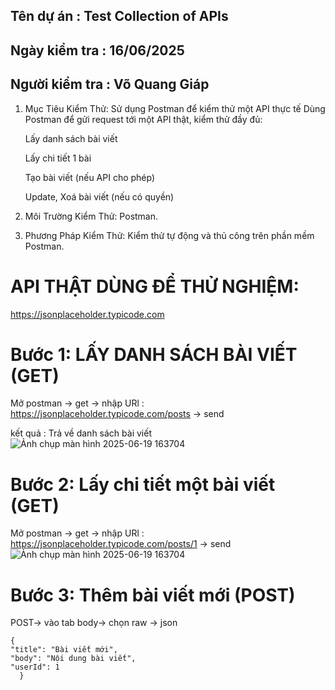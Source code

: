 ## Tên dự án : Test Collection of APIs
## Ngày kiểm tra : 16/06/2025
## Người kiểm tra : Võ Quang Giáp
1. Mục Tiêu Kiểm Thử: Sử dụng Postman để kiểm thử một API thực tế
  Dùng Postman để gửi request tới một API thật, kiểm thử đầy đủ:

   Lấy danh sách bài viết

   Lấy chi tiết 1 bài

   Tạo bài viết (nếu API cho phép)

   Update, Xoá bài viết (nếu có quyền)

3. Môi Trường Kiểm Thử: Postman.

4. Phương Pháp Kiểm Thử: Kiểm thử tự động và thủ công trên phần mềm Postman.
# API THẬT DÙNG ĐỂ THỬ NGHIỆM: 

https://jsonplaceholder.typicode.com

# Bước 1: LẤY DANH SÁCH BÀI VIẾT (GET)
  Mở postman -> get -> nhập URl : https://jsonplaceholder.typicode.com/posts -> send 

  kết quả : Trả về danh sách bài viết 
![Ảnh chụp màn hình 2025-06-19 163704](https://github.com/user-attachments/assets/e4627425-a5be-4df0-be31-27a859e7f014)

# Bước 2: Lấy chi tiết một bài viết (GET)
  Mở postman -> get -> nhập URl : https://jsonplaceholder.typicode.com/posts/1 -> send 
  ![Ảnh chụp màn hình 2025-06-19 163704](https://github.com/user-attachments/assets/e4627425-a5be-4df0-be31-27a859e7f014)
# Bước 3: Thêm bài viết mới (POST)
  POST-> vào tab body-> chọn raw -> json
  ```
{
  "title": "Bài viết mới",
  "body": "Nội dung bài viết",
  "userId": 1
    }
```
  
  

